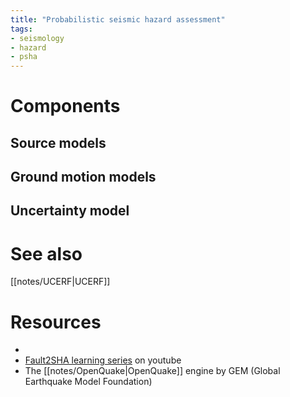 ```yaml
---
title: "Probabilistic seismic hazard assessment"
tags:
- seismology
- hazard
- psha
---
```


# Components
## Source models

## Ground motion models

## Uncertainty model


# See also
[[notes/UCERF|UCERF]]

# Resources
- 
- [Fault2SHA learning series](https://www.youtube.com/channel/UCEI-hzEOFRsMdQFdRPS1XBg) on youtube
- The [[notes/OpenQuake|OpenQuake]] engine by GEM (Global Earthquake Model Foundation)
